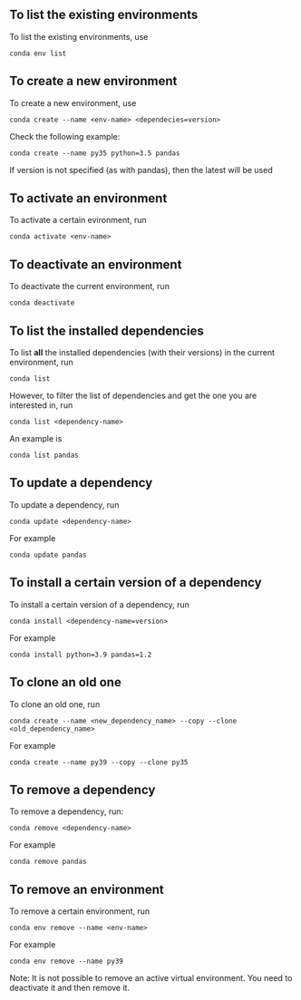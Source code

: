 ## To list the existing environments

To list the existing environments, use

```console
conda env list
```

## To create a new environment

To create a new environment, use

```console
conda create --name <env-name> <dependecies=version>
```

Check the following example:

```console
conda create --name py35 python=3.5 pandas
```

If version is not specified (as with pandas), then the latest will be used

## To activate an environment

To activate a certain evironment, run

```console
conda activate <env-name>
```

## To deactivate an environment

To deactivate the current environment, run

```console
conda deactivate
```

## To list the installed dependencies

To list **all** the installed dependencies (with their versions) in the current environment, run

```console
conda list
```

However, to filter the list of dependencies and get the one you are interested in, run

```console
conda list <dependency-name>
```

An example is

```console
conda list pandas
```

## To update a dependency

To update a dependency, run

```console
conda update <dependency-name>
```

For example

```console
conda update pandas
```

## To install a certain version of a dependency

To install a certain version of a dependency, run

```console
conda install <dependency-name=version>
```

For example

```console
conda install python=3.9 pandas=1.2
```

## To clone an old one

To clone an old one, run

```console
conda create --name <new_dependency_name> --copy --clone <old_dependency_name>
```

For example

```console
conda create --name py39 --copy --clone py35
```

## To remove a dependency

To remove a dependency, run:

```console
conda remove <dependency-name>
```

For example

```console
conda remove pandas
```

## To remove an environment

To remove a certain environment, run

```console
conda env remove --name <env-name>
```

For example

```console
conda env remove --name py39
```

Note: It is not possible to remove an active virtual environment. You need to deactivate it and then remove it.